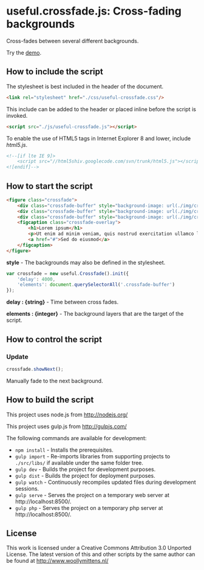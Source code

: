 # useful.crossfade.js: Cross-fading backgrounds

Cross-fades between several different backgrounds.

Try the <a href="http://www.woollymittens.nl/default.php?url=useful-crossfade">demo</a>.

## How to include the script

The stylesheet is best included in the header of the document.

```html
<link rel="stylesheet" href="./css/useful-crossfade.css"/>
```

This include can be added to the header or placed inline before the script is invoked.

```html
<script src="./js/useful-crossfade.js"></script>
```

To enable the use of HTML5 tags in Internet Explorer 8 and lower, include *html5.js*.

```html
<!--[if lte IE 9]>
	<script src="//html5shiv.googlecode.com/svn/trunk/html5.js"></script>
<![endif]-->
```

## How to start the script

```html
<figure class="crossfade">
	<div class="crossfade-buffer" style="background-image: url(./img/crossfade-a.jpg);"></div>
	<div class="crossfade-buffer" style="background-image: url(./img/crossfade-b.jpg);"></div>
	<div class="crossfade-buffer" style="background-image: url(./img/crossfade-c.jpg);"></div>
	<figcaption class="crossfade-overlay">
		<h1>Lorem ipsum</h1>
		<p>Ut enim ad minim veniam, quis nostrud exercitation ullamco laboris nisi ut aliquip ex ea commodo consequat.</p>
		<a href="#">Sed do eiusmod</a>
	</figcaption>
</figure>
```


**style** - The backgrounds may also be defined in the stylesheet.

```javascript
var crossfade = new useful.Crossfade().init({
	'delay': 4000,
	'elements': document.querySelectorAll('.crossfade-buffer')
});
```

**delay : {string}** - Time between cross fades.

**elements : {integer}** - The background layers that are the target of the script.

## How to control the script

### Update

```javascript
crossfade.showNext();
```

Manually fade to the next background.

## How to build the script

This project uses node.js from http://nodejs.org/

This project uses gulp.js from http://gulpjs.com/

The following commands are available for development:
+ `npm install` - Installs the prerequisites.
+ `gulp import` - Re-imports libraries from supporting projects to `./src/libs/` if available under the same folder tree.
+ `gulp dev` - Builds the project for development purposes.
+ `gulp dist` - Builds the project for deployment purposes.
+ `gulp watch` - Continuously recompiles updated files during development sessions.
+ `gulp serve` - Serves the project on a temporary web server at http://localhost:8500/.
+ `gulp php` - Serves the project on a temporary php server at http://localhost:8500/.

## License

This work is licensed under a Creative Commons Attribution 3.0 Unported License. The latest version of this and other scripts by the same author can be found at http://www.woollymittens.nl/
